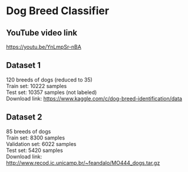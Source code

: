# Dog Breed Classifier

## YouTube video link
https://youtu.be/YnLmpSr-nBA

## Dataset 1
120 breeds of dogs (reduced to 35)  
Train set: 10222 samples  
Test set: 10357 samples (not labeled)  
Download link: https://www.kaggle.com/c/dog-breed-identification/data

## Dataset 2
85 breeds of dogs  
Train set: 8300 samples  
Validation set: 6022 samples  
Test set: 5420 samples  
Download link: http://www.recod.ic.unicamp.br/~feandalo/MO444_dogs.tar.gz
